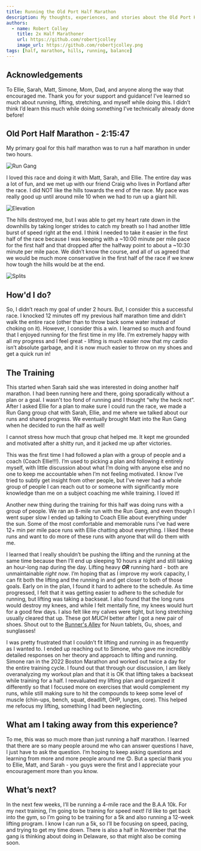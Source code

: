 ```yaml
---
title: Running the Old Port Half Marathon
description: My thoughts, experiences, and stories about the Old Port Half Marathon
authors:
  - name: Robert Colley
    title: 2x Half Marathoner
    url: https://github.com/robertjcolley
    image_url: https://github.com/robertjcolley.png
tags: [half, marathon, hills, running, balance]
---
```


## Acknowledgements

To Ellie, Sarah, Matt, Simone, Mom, Dad, and anyone along the way that encouraged me. Thank you for your support and guidance! I’ve learned so much about running, lifting, stretching, and myself while doing this. I didn’t think I’d learn this much while doing something I’ve technically already done before!

## Old Port Half Marathon - 2:15:47

My primary goal for this half marathon was to run a half marathon in under two hours.

![Run Gang](./run-gang.JPG "Robert Colley and the Run Gang")

I loved this race and doing it with Matt, Sarah, and Ellie. The entire day was a lot of fun, and we met up with our friend Craig who lives in Portland after the race. I did NOT like the hills towards the end of the race. My pace was really good up until around mile 10 when we had to run up a giant hill.

![Elevation](./elevation.PNG "Elevation of the Old Port Half Marathon")

The hills destroyed me, but I was able to get my heart rate down in the downhills by taking longer strides to catch my breath so I had another little burst of speed right at the end. I think I needed to take it easier in the first half of the race because I was keeping with a ~10:00 minute per mile pace for the first half and that dropped after the halfway point to about a ~10:30 minute per mile pace. We didn’t know the course, and all of us agreed that we would be much more conservative in the first half of the race if we knew how tough the hills would be at the end.

![Splits](./approx-splits.PNG "Robert Colley's Apple Watch Mile Splits")

## How'd I do?

So, I didn’t reach my goal of under 2 hours. But, I consider this a successful race. I knocked 12 minutes off my previous half marathon time and didn’t walk the entire race (other than to throw back some water instead of choking on it). However, I consider this a win. I learned so much and found that I enjoyed running for the first time in my life. I’m extremely happy with all my progress and I feel great - lifting is much easier now that my cardio isn’t absolute garbage, and it is now much easier to throw on my shoes and get a quick run in!

## The Training

This started when Sarah said she was interested in doing another half marathon. I had been running here and there, going sporadically without a plan or a goal. I wasn't too fond of running and I thought “why the heck not”. After I asked Ellie for a plan to make sure I could run the race, we made a Run Gang group chat with Sarah, Ellie, and me where we talked about our runs and shared progress. We eventually brought Matt into the Run Gang when he decided to run the half as well!

I cannot stress how much that group chat helped me. It kept me grounded and motivated after a shitty run, and it jacked me up after victories.

This was the first time I had followed a plan with a group of people and a coach (Coach Ellie!!!). I’m used to picking a plan and following it entirely myself, with little discussion about what I’m doing with anyone else and no one to keep me accountable when I’m not feeling motivated. I know I’ve tried to subtly get insight from other people, but I’ve never had a whole group of people I can reach out to or someone with significantly more knowledge than me on a subject coaching me while training. I loved it!

Another new thing during the training for this half was doing runs with a group of people. We ran an 8-mile run with the Run Gang, and even though I went super slow I ended up talking to Coach Ellie about everything under the sun. Some of the most comfortable and memorable runs I’ve had were 12+ min per mile pace runs with Ellie chatting about everything. I liked these runs and want to do more of these runs with anyone that will do them with me.

I learned that I really shouldn’t be pushing the lifting and the running at the same time because then I’ll end up sleeping 10 hours a night and still taking an hour-long nap during the day. Lifting heavy ***OR*** running hard - both are unmaintainable *right now*. I’m hoping that as I improve my work capacity, I can fit both the lifting and the running in and get closer to both of those goals. Early on in the plan, I found it hard to adhere to the schedule. As time progressed, I felt that it was getting easier to adhere to the schedule for running, but lifting was taking a backseat. I also found that the long runs would destroy my knees, and while I felt mentally fine, my knees would hurt for a good few days. I also felt like my calves were tight, but long stretching usually cleared that up. These got *MUCH* better after I got a new pair of shoes. Shout out to the [Runner's Alley](https://stores.runnersalley.com/portsmouth) for Nuun tablets, Gu, shoes, and sunglasses!

I was pretty frustrated that I couldn’t fit lifting and running in as frequently as I wanted to. I ended up reaching out to Simone, who gave me incredibly detailed responses on her theory and approach to lifting and running. Simone ran in the 2022 Boston Marathon and worked out twice a day for the entire training cycle. I found out that through our discussion, I am likely overanalyzing my workout plan and that it is OK that lifting takes a backseat while training for a half. I reevaluated my lifting plan and organized it differently so that I focused more on exercises that would complement my runs, while still making sure to hit the compounds to keep some level of muscle (chin-ups, bench, squat, deadlift, OHP, lunges, core). This helped me refocus my lifting, something I had been neglecting.

## What am I taking away from this experience?

To me, this was so much more than just running a half marathon. I learned that there are so many people around me who can answer questions I have, I just have to ask the question. I’m hoping to keep asking questions and learning from more and more people around me 😊. But a special thank you to Ellie, Matt, and Sarah - you guys were the first and I appreciate your encouragement more than you know.

## What’s next?

In the next few weeks, I’ll be running a 4-mile race and the B.A.A 10k. For my next training, I’m going to be training for speed next! I’d like to get back into the gym, so I’m going to be training for a 5k and also running a 12-week lifting program. I know I can run a 5k, so I’ll be focusing on speed, pacing, and trying to get my time down. There is also a half in November that the gang is thinking about doing in Delaware, so that might also be coming soon.
